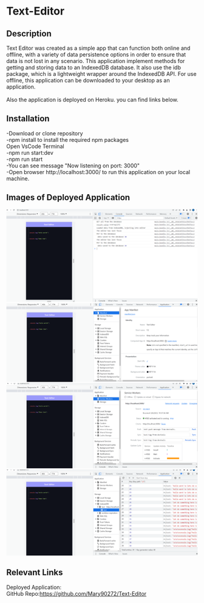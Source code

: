 # Text-Editor

## Description 

Text Editor was created as a simple app that can function both online and offline, with a variety of data persistence options in order to ensure that data is not lost in any scenario. This application implement methods for getting and storing data to an IndexedDB database. It also use the idb package, which is a lightweight wrapper around the IndexedDB API. For use offline, this application can be downloaded to your desktop as an application.<br>
<br>
Also the application is deployed on Heroku. you can find links below.
<br>

## Installation

-Download or clone repository<br>
-npm install to install the required npm packages<br>
Open VsCode Terminal<br>
-npm run start:dev<br>
-npm run start<br>
-You can see message "Now listening on port: 3000"<br>
-Open browser http://localhost:3000/ to run this application on your local machine.<br>

## Images of Deployed Application
![alt text](assets/Screenshot%202023-03-08%20111801.png)
![alt text](assets/Screenshot%202023-03-08%20111829.png)
![alt text](assets/Screenshot%202023-03-08%20111902.png)
![alt text](assets/Screenshot%202023-03-08%20112009.png)






## Relevant Links<br>

Deployed Application:
<br>
GitHub Repo:https://github.com/Mary90272/Text-Editor
